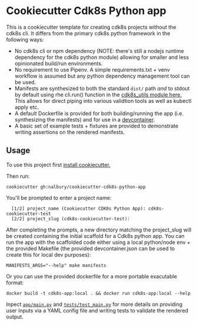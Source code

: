 # Cookiecutter Cdk8s Python app

This is a cookiecutter template for creating cdk8s projects without the cdk8s cli. It differs from the primary cdk8s python framework in the following ways:
- No cdk8s cli or npm dependency (NOTE: there's still a nodejs runtime dependency for the cdk8s python module) allowing for smaller and less opinionated build/run environments.
- No requirement to use Pipenv. A simple requirements.txt + venv workflow is assumed but any python dependency management tool can be used.
- Manifests are synthesized to both the standard `dist/` path _and_ to stdout by default using rhe cli.run() function in the [cdk8s_utils module here.](TODO) This allows for direct piping into various validtion tools as well as kubectl apply etc.
- A default Dockerfile is provided for both building/running the app (i.e. synthesizing the manifests) and for use in a [devcontainer](https://containers.dev).
- A basic set of example tests + fixtures are provided to demonstrate writing assertions on the rendered manifests.

## Usage

To use this project first [install cookiecutter.](https://cookiecutter.readthedocs.io/en/stable/README.html#installation)

Then run:
```
cookiecutter gh:nalbury/cookiecutter-cdk8s-python-app
```

You'll be prompted to enter a project name:
```
  [1/2] project_name (Cookiecutter CDK8s Python App): cdk8s-cookiecutter-test
  [2/2] project_slug (cdk8s-cookiecutter-test):
```

After completing the prompts, a new directory matching the project_slug will be created containing the initial scaffold for a Cdk8s python app. You can run the app with the scaffolded code either using a local python/node env + the provided Makefile (the provided devcontainer.json can be used to create this for local dev purposes):
```
MANIFESTS_ARGS="--help" make manifests 
```

Or you can use the provided dockerfile for a more portable exacutable format:
```
docker build -t cdk8s-app:local . && docker run cdk8s-app:local --help
```

Inpect [`app/main.py`](./{{%20cookiecutter.project_slug%20}}/app/main.py) and [`tests/test_main.py`](./{{%20cookiecutter.project_slug%20}}/tests/test_main.py) for more details on providing user inputs via a YAML config file and writing tests to validate the rendered output.
